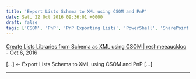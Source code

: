 ```yaml
---
title: 'Export Lists Schema to XML using CSOM and PnP'
date: Sat, 22 Oct 2016 09:36:01 +0000
draft: false
tags: ['CSOM', 'PnP', 'PnP Exporting Lists', 'PowerShell', 'SharePoint 2013', 'SharePoint Online']
---
```



#### 
[Create Lists Libraries from Schema as XML using CSOM | reshmeeauckloo](https://reshmeeauckloo.wordpress.com/2016/10/22/create-lists-libraries-from-schema-as-xml-using-csom/ "") - <time datetime="2016-10-22 09:48:49">Oct 6, 2016</time>

\[…\] ← Export Lists Schema to XML using CSOM and PnP \[…\]
<hr />
